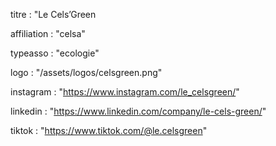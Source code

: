 titre : "Le Cels’Green

affiliation : "celsa"

typeasso : "ecologie"

logo : "/assets/logos/celsgreen.png"

instagram : "https://www.instagram.com/le_celsgreen/"

linkedin : "https://www.linkedin.com/company/le-cels-green/"

tiktok : "https://www.tiktok.com/@le.celsgreen"
